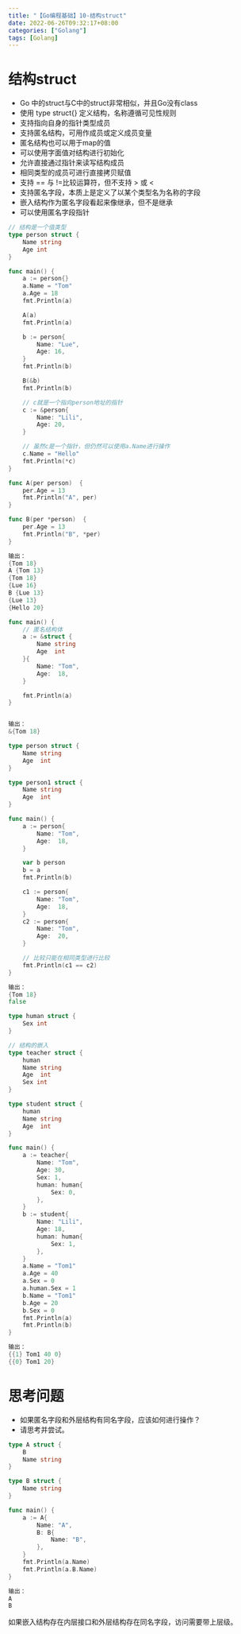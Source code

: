 ```yaml
---
title: "【Go编程基础】10-结构struct"
date: 2022-06-26T09:32:17+08:00
categories: ["Golang"]
tags: [Golang]
---
```

# 结构struct
- Go 中的struct与C中的struct非常相似，并且Go没有class
- 使用 type <Name> struct{} 定义结构，名称遵循可见性规则
- 支持指向自身的指针类型成员
- 支持匿名结构，可用作成员或定义成员变量
- 匿名结构也可以用于map的值
- 可以使用字面值对结构进行初始化
- 允许直接通过指针来读写结构成员
- 相同类型的成员可进行直接拷贝赋值
- 支持 == 与 !=比较运算符，但不支持 > 或 <
- 支持匿名字段，本质上是定义了以某个类型名为名称的字段
- 嵌入结构作为匿名字段看起来像继承，但不是继承
- 可以使用匿名字段指针

```go
// 结构是一个值类型
type person struct {
	Name string
	Age int
}

func main() {
	a := person{}
	a.Name = "Tom"
	a.Age = 18
	fmt.Println(a)

	A(a)
	fmt.Println(a)

	b := person{
		Name: "Lue",
		Age: 16,
	}
	fmt.Println(b)

	B(&b)
	fmt.Println(b)

	// c就是一个指向person地址的指针
	c := &person{
		Name: "Lili",
		Age: 20,
	}

	// 虽然c是一个指针，但仍然可以使用a.Name进行操作
	c.Name = "Hello"
	fmt.Println(*c)
}

func A(per person)  {
	per.Age = 13
	fmt.Println("A", per)
}

func B(per *person)  {
	per.Age = 13
	fmt.Println("B", *per)
}

输出：
{Tom 18}
A {Tom 13}
{Tom 18}
{Lue 16}
B {Lue 13}
{Lue 13}
{Hello 20}
```

```go
func main() {
    // 匿名结构体
	a := &struct {
		Name string
		Age  int
	}{
		Name: "Tom",
		Age:  18,
	}

	fmt.Println(a)
}


输出：
&{Tom 18}
```

```go
type person struct {
	Name string
	Age  int
}

type person1 struct {
	Name string
	Age  int
}

func main() {
	a := person{
		Name: "Tom",
		Age:  18,
	}

	var b person
	b = a
	fmt.Println(b)

	c1 := person{
		Name: "Tom",
		Age:  18,
	}
	c2 := person{
		Name: "Tom",
		Age:  20,
	}

	// 比较只能在相同类型进行比较
	fmt.Println(c1 == c2)
}

输出：
{Tom 18}
false
```

```go
type human struct {
	Sex int
}

// 结构的嵌入
type teacher struct {
	human
	Name string
	Age  int
	Sex int
}

type student struct {
	human
	Name string
	Age  int
}

func main() {
	a := teacher{
		Name: "Tom",
		Age: 30,
		Sex: 1,
		human: human{
			Sex: 0,
		},
	}
	b := student{
		Name: "Lili",
		Age: 18,
		human: human{
			Sex: 1,
		},
	}
	a.Name = "Tom1"
	a.Age = 40
	a.Sex = 0
	a.human.Sex = 1
	b.Name = "Tom1"
	b.Age = 20
	b.Sex = 0
	fmt.Println(a)
	fmt.Println(b)
}

输出：
{{1} Tom1 40 0}
{{0} Tom1 20}
```

# 思考问题
- 如果匿名字段和外层结构有同名字段，应该如何进行操作？
- 请思考并尝试。

```go
type A struct {
	B
	Name string
}

type B struct {
	Name string
}

func main() {
	a := A{
		Name: "A",
		B: B{
			Name: "B",
		},
	}
	fmt.Println(a.Name)
	fmt.Println(a.B.Name)
}

输出：
A
B
```

如果嵌入结构存在内层接口和外层结构存在同名字段，访问需要带上层级。
